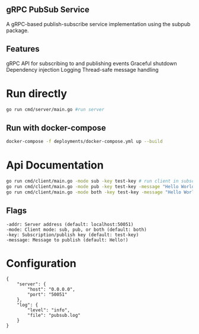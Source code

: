## gRPC PubSub Service
A gRPC-based publish-subscribe service implementation using the subpub package.

## Features
  gRPC API for subscribing to and publishing events
  Graceful shutdown
  Dependency injection 
  Logging
  Thread-safe message handling

# Run directly
```bash
go run cmd/server/main.go #run server
```
## Run with docker-compose
```bash 
docker-compose -f deployments/docker-compose.yml up --build
```

# Api Documentation
```bash
go run cmd/client/main.go -mode sub -key test-key # run client in subscriber mode
go run cmd/client/main.go -mode pub -key test-key -message "Hello World!" # run client in publisher mode
go run cmd/client/main.go -mode both -key test-key -message "Hello World!" # run in client subscriber and publisher mode
```
## Flags
    -addr: Server address (default: localhost:50051)
    -mode: Client mode: sub, pub, or both (default: both)
    -key: Subscription/publish key (default: test-key)
    -message: Message to publish (default: Hello!)

# Configuration
```
{
    "server": {
        "host": "0.0.0.0",
        "port": "50051"
    },
    "log": {
        "level": "info",
        "file": "pubsub.log"
    }
}
```
